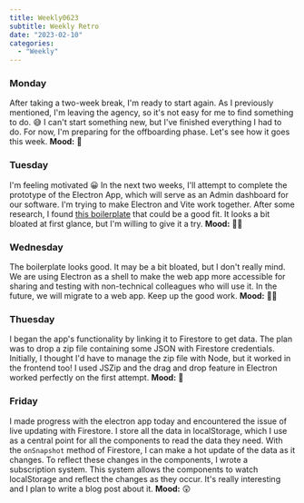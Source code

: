 ```yaml
---
title: Weekly0623
subtitle: Weekly Retro
date: "2023-02-10"
categories:
  - "Weekly"
---
```


### Monday

After taking a two-week break, I'm ready to start again. As I previously mentioned, I'm leaving the agency, so it's not easy for me to find something to do. 😅 I can't start something new, but I've finished everything I had to do. For now, I'm preparing for the offboarding phase. Let's see how it goes this week. **Mood:** 🧘

### Tuesday

I'm feeling motivated 😀 In the next two weeks, I'll attempt to complete the prototype of the Electron App, which will serve as an Admin dashboard for our software. I'm trying to make Electron and Vite work together. After some research, I found [this boilerplate](https://evite.netlify.app/) that could be a good fit. It looks a bit bloated at first glance, but I'm willing to give it a try. **Mood:** 👨‍💻

### Wednesday

The boilerplate looks good. It may be a bit bloated, but I don't really mind. We are using Electron as a shell to make the web app more accessible for sharing and testing with non-technical colleagues who will use it. In the future, we will migrate to a web app. Keep up the good work. **Mood:** 👨‍💻

### Thuesday

I began the app's functionality by linking it to Firestore to get data. The plan was to drop a zip file containing some JSON with Firestore credentials. Initially, I thought I'd have to manage the zip file with Node, but it worked in the frontend too! I used JSZip and the drag and drop feature in Electron worked perfectly on the first attempt. **Mood:** 🤯

### Friday

I made progress with the electron app today and encountered the issue of live updating with Firestore. I store all the data in localStorage, which I use as a central point for all the components to read the data they need. With the `onSnapshot` method of Firestore, I can make a hot update of the data as it changes. To reflect these changes in the components, I wrote a subscription system. This system allows the components to watch localStorage and reflect the changes as they occur. It's really interesting and I plan to write a blog post about it. **Mood:** 😲
